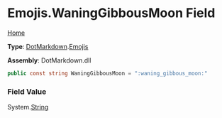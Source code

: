 # Emojis\.WaningGibbousMoon Field

[Home](../../../README.md)

**Type**: [DotMarkdown](../../README.md)\.[Emojis](../README.md)

**Assembly**: DotMarkdown\.dll

```csharp
public const string WaningGibbousMoon = ":waning_gibbous_moon:"
```

### Field Value

System\.[String](https://docs.microsoft.com/en-us/dotnet/api/system.string)